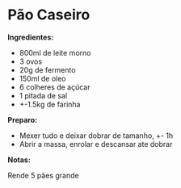 # Pão Caseiro

**Ingredientes:**

* 800ml de leite morno
* 3 ovos
* 20g de fermento
* 150ml de oleo
* 6 colheres de açúcar
* 1 pitada de sal
* +-1.5kg de farinha

**Preparo:**

* Mexer tudo e deixar dobrar de tamanho, +- 1h
* Abrir a massa, enrolar e descansar ate dobrar

**Notas:**

Rende 5 pães grande

